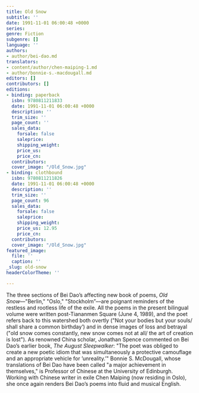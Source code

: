 ```yaml
---
title: Old Snow
subtitle: ''
date: 1991-11-01 06:00:48 +0000
series: 
genre: Fiction
subgenre: []
language: ''
authors:
- author/bei-dao.md
translators:
- content/author/chen-maiping-1.md
- author/bonnie-s.-macdougall.md
editors: []
contributors: []
editions:
- binding: paperback
  isbn: 9780811211833
  date: 1991-11-01 06:00:48 +0000
  description: ''
  trim_size: ''
  page_count: ''
  sales_data:
    forsale: false
    saleprice: 
    shipping_weight: 
    price_us: 
    price_cn: 
  contributors: 
  cover_image: "/Old_Snow.jpg"
- binding: clothbound
  isbn: 9780811211826
  date: 1991-11-01 06:00:48 +0000
  description: ''
  trim_size: ''
  page_count: 96
  sales_data:
    forsale: false
    saleprice: 
    shipping_weight: 
    price_us: 12.95
    price_cn: 
  contributors: 
  cover_image: "/Old_Snow.jpg"
featured_image:
  file: ''
  caption: ''
_slug: old-snow
headerColorTheme: ''

---
```

The three sections of Bei Dao’s affecting new book of poems, _Old Snow_––"Berlin," "Oslo," "Stockholm”––are poignant reminders of the restless and rootless life of the exile. All the poems in the present bilingual volume were written post-Tiananmen Square (June 4, 1989), and the poet refers back to this watershed both overtly ("Not your bodies but your souls/ shall share a common birthday’) and in dense images of loss and betrayal ("old snow comes constantly, new snow comes not at all/ the art of creation is lost"). As renowned China scholar, Jonathan Spence commented on Bei Dao’s earlier book, _The August Sleepwalker_: "The poet was obliged to create a new poetic idiom that was simultaneously a protective camouflage and an appropriate vehicle for ’unreality.’" Bonnie S. McDougall, whose translations of Bei Dao have been called "a major achievement in themselves," is Professor of Chinese at the University of Edinburgh. Working with Chinese writer in exile Chen Maiping (now residing in Oslo), she once again renders Bei Dao’s poems into fluid and musical English.